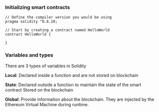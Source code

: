 ### Initializing smart contracts
```
// Define the compiler version you would be using
pragma solidity ^0.8.10;

// Start by creating a contract named HelloWorld
contract HelloWorld {

}
```

### Variables and types
There are 3 types of variables in Solidity

**Local**: Declared inside a function and are not stored on blockchain

**State**: Declared outside a function to maintain the state of the smart contract Stored on the blockchain

**Global**: Provide information about the blockchain. They are injected by the Ethereum Virtual Machine during runtime.

